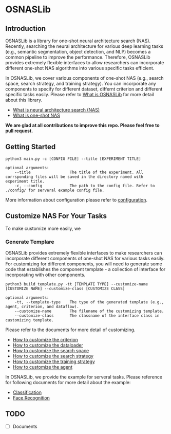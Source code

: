 # OSNASLib

## Introduction
OSNASLib is a library for one-shot neural architecture search (NAS). Recently, searching the neural architecture for various deep learning tasks (e.g., semantic segmentation, object detection, and NLP) becomes a common pipeline to improve the performance. Therefore, OSNASLib provides extremely flexible interfaces to allow researchers can incorporate different one-shot NAS algorithms into various specific tasks efficient.

In OSNASLib, we cover various components of one-shot NAS (e.g., search space, search strategy, and training strategy). You can incorporate any components to specify for different dataset, differnt criterion and different specific tasks easily. 
Please refer to [What is OSNASLib](./doc/osnaslib.md) for more detail about this library.

* [What is neural architecture search (NAS)](./doc/nas.md)
* [What is one-shot NAS](./doc/one_shot_nas.md)

**We are glad at all contributions to improve this repo. Please feel free to pull request.**

## Getting Started
```
python3 main.py -c [CONFIG FILE] --title [EXPERIMENT TITLE]

optional arguments:
    --title                 The title of the experiment. All corrsponding files will be saved in the directory named with experiment title.
    -c, --config            The path to the config file. Refer to ./config/ for serveral example config file.
```

More information about configuration please refer to [configuration](./doc/configuration.md).

## Customize NAS For Your Tasks
To make customize more easily, we 

### Generate Templare
OSNASLib provides extremely flexible interfaces to make researchers can incorporate different components of one-shot NAS for various tasks easily.
For customizing for different components, you will need to generate some code that establishes the component template - a collection of interface for incorporating with other components.
```
python3 build_template.py -tt [TEMPLATE TYPE] --customize-name [CUSTOMIZE NAME] --customize-class [CUSTOMIZE CLASS]

optional arguments:
    -tt, --template-type    The type of the generated template (e.g., agent, criterion, and dataflow).
    --customize-name        The filename of the customizing template.
    --customize-class       The classname of the interface class in customizing template.
```

Please refer to the documents for more detail of customizing.
* [How to customize the criterion](./doc/customize/criterion.md)
* [How to customize the dataloader](./doc/customize/dataloader.md)
* [How to customize the search space](./doc/customize/search_space.md)
* [How to customize the search strategy](./doc/customize/search_strategy.md)
* [How to customize the training strategy](./doc/customize/training_strategy.md)
* [How to customize the agent](./doc/customize/agent.md)

In OSNASLib, we provide the example for serveral tasks. Please reference for following documents for more detail about the example:
* [Classification](./doc/example/classification.md)
* [Face Recognition](./doc/example/face_recognition.md)

## TODO
* [ ] Documents


